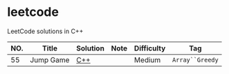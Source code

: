 # leetcode

LeetCode solutions in C++

|NO.|Title|Solution|Note|Difficulty|Tag|
|---|-----|--------|----|----------|---|
|55|Jump Game|[C++](algorithms/cpp/%2355_Jump%20Game.cpp)||Medium|`Array``Greedy`|
